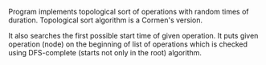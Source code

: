 Program implements topological sort of  operations with random times of duration. Topological sort algorithm is a Cormen's version.

It also searches the first possible start time of given operation. It puts given operation (node) on the beginning of list of operations which is checked using DFS-complete (starts not only in the root) algorithm. 